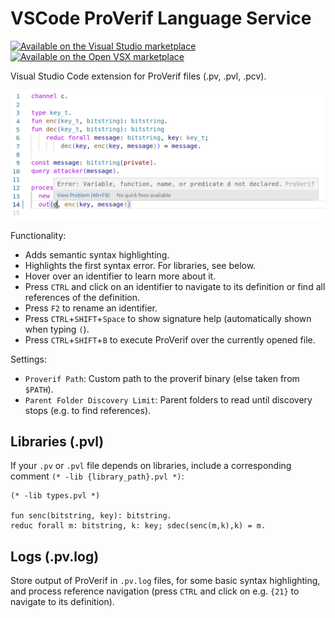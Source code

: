 # VSCode ProVerif Language Service

[![Available on the Visual Studio marketplace][vs-marketplace-shield]][vs-marketplace-link]
[![Available on the Open VSX marketplace][open-vsx-shield]][open-vsx-link]

[vs-marketplace-shield]: https://img.shields.io/visual-studio-marketplace/v/ProVerif.vscode-proverif?label=Visual%20Studio%20Marketplace
[vs-marketplace-link]: https://marketplace.visualstudio.com/items?itemName=ProVerif.vscode-proverif

[open-vsx-shield]: https://img.shields.io/open-vsx/v/ProVerif/vscode-proverif
[open-vsx-link]: https://open-vsx.org/extension/ProVerif/vscode-proverif

Visual Studio Code extension for ProVerif files (.pv, .pvl, .pcv). 

![Screenshot showing how the extension shows errors from ProVerif](./docs/sample.png)

Functionality:
- Adds semantic syntax highlighting.
- Highlights the first syntax error. For libraries, see below.
- Hover over an identifier to learn more about it.
- Press `CTRL` and click on an identifier to navigate to its definition or find all references of the definition.
- Press `F2` to rename an identifier.
- Press `CTRL`+`SHIFT`+`Space` to show signature help (automatically shown when typing `(`).
- Press `CTRL`+`SHIFT`+`B` to execute ProVerif over the currently opened file.

Settings:
- `Proverif Path`: Custom path to the proverif binary (else taken from `$PATH`).
- `Parent Folder Discovery Limit`: Parent folders to read until discovery stops (e.g. to find references).

## Libraries (.pvl)

If your `.pv` or `.pvl` file depends on libraries, include a corresponding comment `(* -lib {library_path}.pvl *)`:

```proverif
(* -lib types.pvl *)

fun senc(bitstring, key): bitstring.
reduc forall m: bitstring, k: key; sdec(senc(m,k),k) = m.
```

## Logs (.pv.log)

Store output of ProVerif in `.pv.log` files, for some basic syntax highlighting, and process reference navigation (press `CTRL` and click on e.g. `{21}` to navigate to its definition).